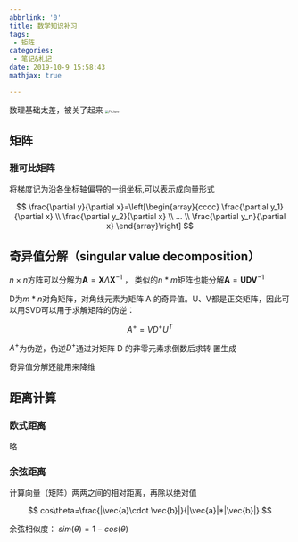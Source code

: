```yaml
---
abbrlink: '0'
title: 数学知识补习
tags:
 - 矩阵
categories:
 - 笔记&札记
date: 2019-10-9 15:58:43
mathjax: true

---
```

数理基础太差，被关了起来
<img src="https://raw.githubusercontent.com/Archaeoraptor/image_resources/ImageofBlog/found.png" alt="Picture" style="zoom:40%;" />
<!-- more -->
## 矩阵

### 雅可比矩阵

将梯度记为沿各坐标轴偏导的一组坐标,可以表示成向量形式

$$
\frac{\partial y}{\partial x}=\left[\begin{array}{cccc}
    \frac{\partial y_1}{\partial x} \\ \frac{\partial y_2}{\partial x} \\ ...  \\ \frac{\partial y_n}{\partial x}
\end{array}\right]
$$

## 奇异值分解（singular value decomposition）

$n \times n$方阵可以分解为$\pmb{A}=\pmb{X}\Lambda\pmb{X}^{-1}$ ， 类似的$n*m$矩阵也能分解$\pmb{A}=\pmb{U}\pmb{D}\pmb{V}^{-1}$

D为$m*n$对角矩阵，对角线元素为矩阵 A 的奇异值。U、V都是正交矩阵，因此可以用SVD可以用于求解矩阵的伪逆：

$$
A^+=VD^+U^T
$$

$A^+$为伪逆，伪逆$D^+$通过对矩阵 D 的非零元素求倒数后求转
置生成

奇异值分解还能用来降维

## 距离计算

### 欧式距离

略

### 余弦距离

计算向量（矩阵）两两之间的相对距离，再除以绝对值

$$
cos\theta=\frac{|\vec{a}\cdot \vec{b}|}{|\vec{a}|*|\vec{b}|}
$$

余弦相似度：
$sim(\theta)=1-cos(\theta)$
